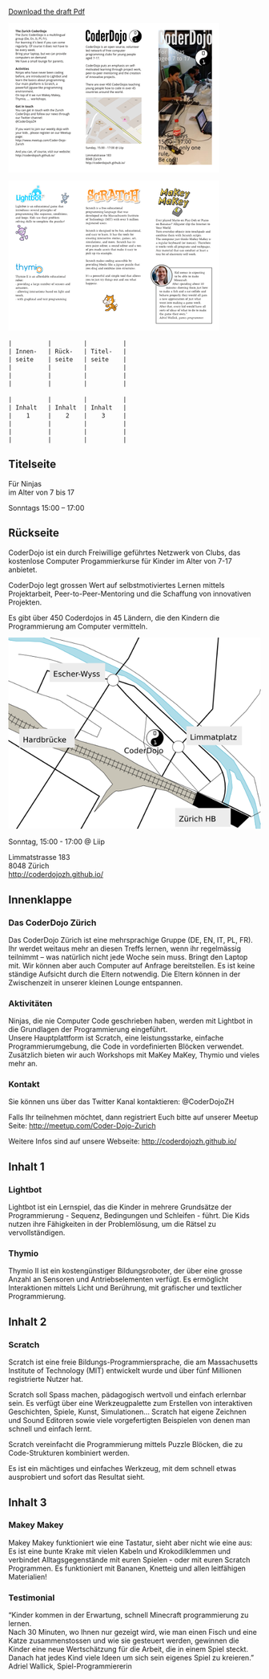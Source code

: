 [Download the draft Pdf](flyer-kids.pdf)

![](images/flyer-kids-page001.png)

![](images/flyer-kids-page002.png)

~~~
|          |         |          |
| Innen-   | Rück-   | Titel-   |
| seite    | seite   | seite    |
|          |         |          |
|          |         |          |
|          |         |          |

|          |         |          |
| Inhalt   | Inhalt  | Inhalt   |
|    1     |    2    |    3     |
|          |         |          |
|          |         |          |
|          |         |          |
~~~


## Titelseite

Für Ninjas  
im Alter von 7 bis 17


Sonntags
15:00 – 17:00  

## Rückseite

CoderDojo ist ein durch Freiwillige geführtes Netzwerk von Clubs, das kostenlose Computer Progammierkurse für Kinder im Alter von 7-17 anbietet.

CoderDojo legt grossen Wert auf selbstmotiviertes Lernen mittels Projektarbeit, Peer-to-Peer-Mentoring und die Schaffung von innovativen Projekten.

Es gibt über 450 Coderdojos in 45 Ländern, die den Kindern die Programmierung am Computer vermitteln.

![map](images/map.png)

Sonntag, 15:00 - 17:00 @ Liip

Limmatstrasse 183  
8048 Zürich  
http://coderdojozh.github.io/

## Innenklappe

### Das CoderDojo Zürich

Das CoderDojo Zürich ist eine mehrsprachige Gruppe (DE, EN, IT, PL, FR).  
Ihr werdet weitaus mehr an diesen Treffs lernen, wenn ihr regelmässig teilnimmt – was natürlich nicht jede Woche sein muss. Bringt den Laptop mit. Wir können aber auch Computer auf Anfrage bereitstellen. Es ist keine ständige Aufsicht durch die Eltern notwendig. Die Eltern können in der Zwischenzeit in unserer kleinen Lounge entspannen.

### Aktivitäten

Ninjas, die nie Computer Code geschrieben haben, werden mit Lightbot  in die Grundlagen der Programmierung eingeführt.  
Unsere Hauptplattform ist Scratch, eine leistungsstarke, einfache Programmierumgebung, die Code in vordefinierten Blöcken verwendet. Zusätzlich bieten wir auch Workshops mit MaKey MaKey, Thymio und vieles mehr an.

### Kontakt

Sie können uns über das Twitter Kanal kontaktieren: @CoderDojoZH

Falls Ihr teilnehmen möchtet, dann registriert Euch bitte auf unserer Meetup Seite:
http://meetup.com/Coder-Dojo-Zurich

Weitere Infos sind auf unsere Webseite:
http://coderdojozh.github.io/

## Inhalt 1

### Lightbot

Lightbot ist ein Lernspiel, das die Kinder in mehrere Grundsätze der Programmierung - Sequenz, Bedingungen und Schleifen - führt. Die Kids nutzen ihre Fähigkeiten in der Problemlösung, um die Rätsel zu vervollständigen.

### Thymio

Thymio II ist ein kostengünstiger Bildungsroboter, der über eine grosse Anzahl an Sensoren und Antriebselementen verfügt. Es ermöglicht Interaktionen mittels Licht und Berührung, mit grafischer und textlicher Programmierung.

## Inhalt 2

### Scratch

Scratch ist eine freie Bildungs-Programmiersprache, die am Massachusetts Institute of Technology (MIT) entwickelt wurde und über fünf Millionen registrierte Nutzer hat.

Scratch soll Spass machen, pädagogisch wertvoll und einfach erlernbar sein. Es verfügt über eine Werkzeugpalette zum Erstellen von interaktiven Geschichten, Spiele, Kunst, Simulationen... Scratch hat eigene Zeichnen und Sound Editoren sowie viele vorgefertigten Beispielen von denen man schnell und einfach lernt.

Scratch vereinfacht die Programmierung mittels Puzzle Blöcken, die zu Code-Strukturen kombiniert werden.

Es ist ein mächtiges und einfaches Werkzeug, mit dem schnell etwas ausprobiert und sofort das Resultat sieht.

## Inhalt 3

### Makey Makey

Makey Makey funktioniert wie eine Tastatur, sieht aber nicht wie eine aus: Es ist eine bunte Krake mit vielen Kabeln und Krokodilklemmen und verbindet Alltagsgegenstände mit euren Spielen - oder mit euren Scratch Programmen. Es funktioniert mit Bananen, Knetteig und allen leitfähigen Materialien!

### Testimonial

“Kinder kommen in der Erwartung, schnell Minecraft programmierung zu lernen.  
Nach 30 Minuten, wo Ihnen nur gezeigt wird, wie man einen Fisch und eine Katze zusammenstossen und wie sie gesteuert werden, gewinnen die Kinder eine neue Wertschätzung für die Arbeit, die in einem Spiel steckt. Danach hat jedes Kind viele Ideen um sich sein eigenes Spiel zu kreieren.”  
Adriel Wallick, Spiel-Programmiererin
